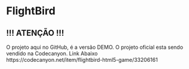 # FlightBird
<h2> !!! ATENÇÃO !!!</h2>
O projeto aqui no GitHub, é a versão DEMO.
O projeto oficial esta sendo vendido na Codecanyon. Link Abaixo
<a> https://codecanyon.net/item/flightbird-html5-game/33206161 </a>
